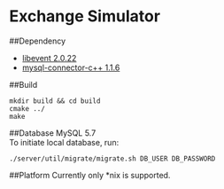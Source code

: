 # Exchange Simulator

##Dependency
- [libevent 2.0.22](http://libevent.org)
- [mysql-connector-c++ 1.1.6](http://dev.mysql.com/downloads/connector/cpp/)

##Build
```
mkdir build && cd build
cmake ../
make
```

##Database
MySQL 5.7  
To initiate local database, run:
```
./server/util/migrate/migrate.sh DB_USER DB_PASSWORD
```

##Platform
Currently only *nix is supported.
